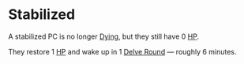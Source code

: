 # Stabilized

A stabilized PC is no longer [Dying](Dying.md), but they still have 0 [HP](../../Player%20Characters/Derived%20Statistics/Health%20Points.md).

They restore 1 [HP](../../Player%20Characters/Derived%20Statistics/Health%20Points.md) and wake up in 1 [Delve Round](../Core%20Procedures/Round.md#Delve%20Round) — roughly 6 minutes.
